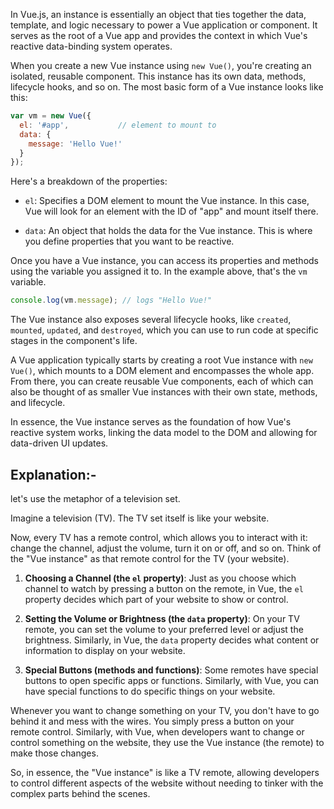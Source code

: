 In Vue.js, an instance is essentially an object that ties together the data, template, and logic necessary to power a Vue application or component. It serves as the root of a Vue app and provides the context in which Vue's reactive data-binding system operates. 

When you create a new Vue instance using `new Vue()`, you're creating an isolated, reusable component. This instance has its own data, methods, lifecycle hooks, and so on. The most basic form of a Vue instance looks like this:

```javascript
var vm = new Vue({
  el: '#app',           // element to mount to
  data: {
    message: 'Hello Vue!'
  }
});
```

Here's a breakdown of the properties:

- `el`: Specifies a DOM element to mount the Vue instance. In this case, Vue will look for an element with the ID of "app" and mount itself there.

- `data`: An object that holds the data for the Vue instance. This is where you define properties that you want to be reactive.

Once you have a Vue instance, you can access its properties and methods using the variable you assigned it to. In the example above, that's the `vm` variable.

```javascript
console.log(vm.message); // logs "Hello Vue!"
```

The Vue instance also exposes several lifecycle hooks, like `created`, `mounted`, `updated`, and `destroyed`, which you can use to run code at specific stages in the component's life.

A Vue application typically starts by creating a root Vue instance with `new Vue()`, which mounts to a DOM element and encompasses the whole app. From there, you can create reusable Vue components, each of which can also be thought of as smaller Vue instances with their own state, methods, and lifecycle.

In essence, the Vue instance serves as the foundation of how Vue's reactive system works, linking the data model to the DOM and allowing for data-driven UI updates.

## Explanation:- 

let's use the metaphor of a television set.

Imagine a television (TV). The TV set itself is like your website.

Now, every TV has a remote control, which allows you to interact with it: change the channel, adjust the volume, turn it on or off, and so on. Think of the "Vue instance" as that remote control for the TV (your website).

1. **Choosing a Channel (the `el` property)**:
   Just as you choose which channel to watch by pressing a button on the remote, in Vue, the `el` property decides which part of your website to show or control.

2. **Setting the Volume or Brightness (the `data` property)**:
   On your TV remote, you can set the volume to your preferred level or adjust the brightness. Similarly, in Vue, the `data` property decides what content or information to display on your website.

3. **Special Buttons (methods and functions)**:
   Some remotes have special buttons to open specific apps or functions. Similarly, with Vue, you can have special functions to do specific things on your website.

Whenever you want to change something on your TV, you don't have to go behind it and mess with the wires. You simply press a button on your remote control. Similarly, with Vue, when developers want to change or control something on the website, they use the Vue instance (the remote) to make those changes.

So, in essence, the "Vue instance" is like a TV remote, allowing developers to control different aspects of the website without needing to tinker with the complex parts behind the scenes.
